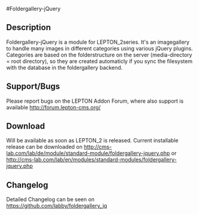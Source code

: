 #Foldergallery-jQuery
## Description
Foldergallery-jQuery is a module for LEPTON_2series. 
It's an imagegallery to handle many images in different categories using various jQuery plugins. 
Categories are based on the folderstructure on the server (media-directory = root directory), so they are created
automaticly if you sync the filesystem with the database in the foldergallery backend.

## Support/Bugs
Please report bugs on the LEPTON Addon Forum, where also support is available
http://forum.lepton-cms.org/

## Download
Will be available as soon as LEPTON_2 is released.
Current installable release can be downloaded on
http://cms-lab.com/lab/de/module/standard-module/foldergallery-jquery.php
or
http://cms-lab.com/lab/en/modules/standard-modules/foldergallery-jquery.php

## Changelog
Detailed Changelog can be seen on
https://github.com/labby/foldergallery_jq